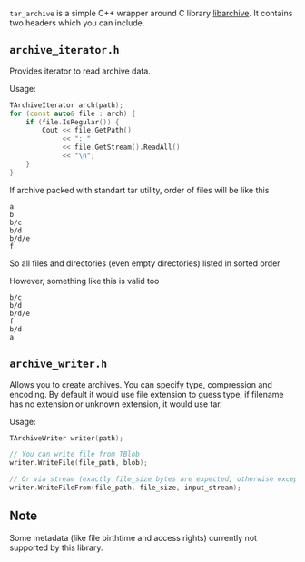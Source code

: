 `tar_archive` is a simple C++ wrapper around C library [libarchive](https://a.yandex-team.ru/arc/trunk/arcadia/contrib/libs/libarchive). It contains two headers which you can include.

## `archive_iterator.h`
Provides iterator to read archive data.

Usage:
```cpp
TArchiveIterator arch(path);
for (const auto& file : arch) {
    if (file.IsRegular()) {
        Cout << file.GetPath()
             << ": "
             << file.GetStream().ReadAll()
             << "\n";
    }
}
```
If archive packed with standart tar utility, order of files will be like this
```
a
b
b/c
b/d
b/d/e
f
```
So all files and directories (even empty directories) listed in sorted order

However, something like this is valid too
```
b/c
b/d
b/d/e
f
b/d
a
```
## `archive_writer.h`
Allows you to create archives. You can specify type, compression and encoding. By default it would use file extension to guess type, if filename has no extension or unknown extension, it would use tar.

Usage:
```cpp
TArchiveWriter writer(path);

// You can write file from TBlob
writer.WriteFile(file_path, blob);

// Or via stream (exactly file_size bytes are expected, otherwise exception will be thrown and this object will be spoiled)
writer.WriteFileFrom(file_path, file_size, input_stream);
```
## Note
Some metadata (like file birthtime and access rights) currently not supported by this library.

